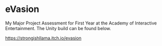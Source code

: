 # eVasion
My Major Project Assessment for First Year at the Academy of Interactive Entertainment.
The Unity build can be found below.

https://strongishllama.itch.io/evasion
